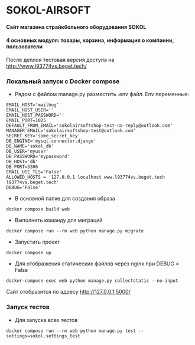# SOKOL-AIRSOFT
#### Сайт магазина страйкбольного оборудования SOKOL

#### 4 основных модуля: товары, корзина, информация о компании, пользователи

После деплоя тестовая версия доступа на http://www.l93774vs.beget.tech/

### Локальный запуск с Docker compose
- Рядом с файлом manage.py разместить .env файл. Env переменные:
```  
EMAIL_HOST='mailhog'
EMAIL_HOST_USER=''
EMAIL_HOST_PASSWORD=''
EMAIL_PORT=1025
DEFAULT_FROM_EMAIL='sokolairsoftshop-test-no-reply@outlook.com'
MANAGER_EMAIL='sokolairsoftshop-test@outlook.com'
SECRET_KEY='some_secret_key'
DB_ENGINE='mysql.connector.django'
DB_NAME='sokol_db'
DB_USER='myuser'
DB_PASSWORD='mypassword'
DB_HOST='db'
DB_PORT=3306
EMAIL_USE_TLS='False'
ALLOWED_HOSTS = '127.0.0.1 localhost www.l93774vs.beget.tech l93774vs.beget.tech'
DEBUG='False'
```
- В основной папке для создания образа
```console  
docker compose build web
```
- Выполнить команду для миграций
```console  
docker compose run --rm web python manage.py migrate
``` 
- Запустить проект
```console  
docker compose up
```
- Для отображения статических файлов через nginx при DEBUG = False
```console  
docker-compose exec web python manage.py collectstatic --no-input 
```

Сайт отобразится по адресу http://127.0.0.1:5000/

### Запуск тестов
- Для запуска всех тестов  
```console  
docker compose run --rm web python manage.py test --settings=sokol.settings_test
```
